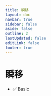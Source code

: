 ```yaml
---
title: 瞬移
layout: doc
navbar: true
sidebar: false
aside: false
outline: 2
lastUpdated: false
editLink: false
footer: true
---
```


# 瞬移

- ✅ Basic